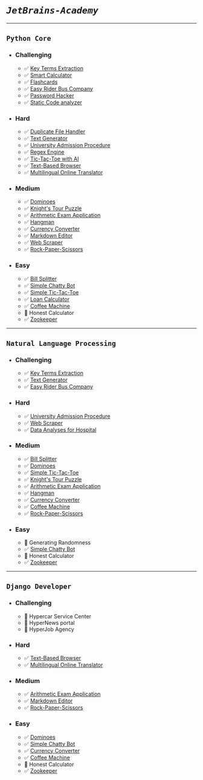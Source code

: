 # _`JetBrains-Academy`_
_____________________

## `Python Core`
* ### Challenging
  - :white_check_mark: [Key Terms Extraction](https://github.com/ahmadum01/JetBrains-Academy/tree/main/Python%20Core/Key%20Terms%20Extraction)
  - :white_check_mark: [Smart Calculator](https://github.com/ahmadum01/JetBrains-Academy/tree/main/Python%20Core/Smart%20Calculator)
  - :white_check_mark: [Flashcards](https://github.com/ahmadum01/JetBrains-Academy/tree/main/Python%20Core/Flashcards)
  - :white_check_mark: [Easy Rider Bus Company](https://github.com/ahmadum01/JetBrains-Academy/tree/main/Python%20Core/Easy%20Rider%20Bus)
  - :white_check_mark: [Password Hacker](https://github.com/ahmadum01/JetBrains-Academy/tree/main/Python%20Core/Password%20Hacker)
  - :white_check_mark: [Static Code analyzer](https://github.com/ahmadum01/JetBrains-Academy/tree/main/Python%20Core/Static%20Code%20Analyzer)
* ### Hard
  - :white_check_mark: [Duplicate File Handler](https://github.com/ahmadum01/JetBrains-Academy/tree/main/Python%20Core/Duplicate%20File%20Handler)
  - :white_check_mark: [Text Generator](https://github.com/ahmadum01/JetBrains-Academy/tree/main/Python%20Core/Text%20Generator)
  - :white_check_mark: [University Admission Procedure](https://github.com/ahmadum01/JetBrains-Academy/tree/main/Python%20Core/University%20Admission%20Procedure)
  - :white_check_mark: [Regex Engine](https://github.com/ahmadum01/JetBrains-Academy/tree/main/Python%20Core/Regex%20Engine)
  - :white_check_mark: [Tic-Tac-Toe with AI](https://github.com/ahmadum01/JetBrains-Academy/tree/main/Python%20Core/Tic-Tac-Toe%20with%20AI)
  - :white_check_mark: [Text-Based Browser](https://github.com/ahmadum01/JetBrains-Academy/tree/main/Python%20Core/Text-Based%20Browser)
  - :white_check_mark: [Multilingual Online Translator](https://github.com/ahmadum01/JetBrains-Academy/tree/main/Python%20Core/Multilingual%20Online%20Translator)
* ### Medium
  - :white_check_mark: [Dominoes](https://github.com/ahmadum01/JetBrains-Academy/tree/main/Python%20Core/Dominoes)
  - :white_check_mark: [Knight's Tour Puzzle](https://github.com/ahmadum01/JetBrains-Academy/tree/main/Python%20Core/Knight's%20Tour%20Puzzle)
  - :white_check_mark: [Arithmetic Exam Application](https://github.com/ahmadum01/JetBrains-Academy/tree/main/Python%20Core/Arithmetic%20Exam%20Application)
  - :white_check_mark: [Hangman](https://github.com/ahmadum01/JetBrains-Academy/tree/main/Python%20Core/Hangman)
  - :white_check_mark: [Currency Converter](https://github.com/ahmadum01/JetBrains-Academy/tree/main/Python%20Core/Currency%20Converter)
  - :white_check_mark: [Markdown Editor](https://github.com/ahmadum01/JetBrains-Academy/tree/main/Python%20Core/Markdown%20Editor)
  - :white_check_mark: [Web Scraper](https://github.com/ahmadum01/JetBrains-Academy/tree/main/Python%20Core/Web%20Scraper)
  - :white_check_mark: [Rock-Paper-Scissors](https://github.com/ahmadum01/JetBrains-Academy/tree/main/Python%20Core/Rock-Paper-Scissors)
* ### Easy
  - :white_check_mark: [Bill Splitter](https://github.com/ahmadum01/JetBrains-Academy/tree/main/Python%20Core/Bill%20Splitter)
  - :white_check_mark: [Simple Chatty Bot](https://github.com/ahmadum01/JetBrains-Academy/tree/main/Python%20Core/Simple%20Chatty%20Bot)
  - :white_check_mark: [Simple Tic-Tac-Toe](https://github.com/ahmadum01/JetBrains-Academy/tree/main/Python%20Core/Simple%20Tic-Tac-Toe)
  - :white_check_mark: [Loan Calculator](https://github.com/ahmadum01/JetBrains-Academy/tree/main/Python%20Core/Loan%20Calculator)
  - :white_check_mark: [Coffee Machine](https://github.com/ahmadum01/JetBrains-Academy/tree/main/Python%20Core/Coffee%20Machine)
  - :black_square_button: Honest Calculator
  - :white_check_mark: [Zookeeper](https://github.com/ahmadum01/JetBrains-Academy/tree/main/Python%20Core/Zookeeper)
_______________________________
  ## `Natural Language Processing`
* ### Challenging
  - :white_check_mark: [Key Terms Extraction](https://github.com/ahmadum01/JetBrains-Academy/tree/main/Python%20Core/Key%20Terms%20Extraction)
  - :white_check_mark: [Text Generator](https://github.com/ahmadum01/JetBrains-Academy/tree/main/Python%20Core/Text%20Generator)
  - :white_check_mark: [Easy Rider Bus Company](https://github.com/ahmadum01/JetBrains-Academy/tree/main/Python%20Core/Easy%20Rider%20Bus)
* ### Hard
  - :white_check_mark: [University Admission Procedure](https://github.com/ahmadum01/JetBrains-Academy/tree/main/Python%20Core/University%20Admission%20Procedure)
  - :white_check_mark: [Web Scraper](https://github.com/ahmadum01/JetBrains-Academy/tree/main/Python%20Core/Web%20Scraper)
  - :white_check_mark: [Data Analyses for Hospital](https://github.com/ahmadum01/JetBrains-Academy/tree/main/Natural%20Language%20Processing/Data%20Analysis%20for%20Hospitals)
* ### Medium
  - :white_check_mark: [Bill Splitter](https://github.com/ahmadum01/JetBrains-Academy/tree/main/Python%20Core/Bill%20Splitter)
  - :white_check_mark: [Dominoes](https://github.com/ahmadum01/JetBrains-Academy/tree/main/Python%20Core/Dominoes)
  - :white_check_mark: [Simple Tic-Tac-Toe](https://github.com/ahmadum01/JetBrains-Academy/tree/main/Python%20Core/Simple%20Tic-Tac-Toe)
  - :white_check_mark: [Knight's Tour Puzzle](https://github.com/ahmadum01/JetBrains-Academy/tree/main/Python%20Core/Knight's%20Tour%20Puzzle)
  - :white_check_mark: [Arithmetic Exam Application](https://github.com/ahmadum01/JetBrains-Academy/tree/main/Python%20Core/Arithmetic%20Exam%20Application)
  - :white_check_mark: [Hangman](https://github.com/ahmadum01/JetBrains-Academy/tree/main/Python%20Core/Hangman)
  - :white_check_mark: [Currency Converter](https://github.com/ahmadum01/JetBrains-Academy/tree/main/Python%20Core/Currency%20Converter)
  - :white_check_mark: [Coffee Machine](https://github.com/ahmadum01/JetBrains-Academy/tree/main/Python%20Core/Coffee%20Machine)
  - :white_check_mark: [Rock-Paper-Scissors](https://github.com/ahmadum01/JetBrains-Academy/tree/main/Python%20Core/Rock-Paper-Scissors)
* ### Easy
  - :black_square_button: Generating Randomness
  - :white_check_mark: [Simple Chatty Bot](https://github.com/ahmadum01/JetBrains-Academy/tree/main/Python%20Core/Simple%20Chatty%20Bot)
  - :black_square_button: Honest Calculator
  - :white_check_mark: [Zookeeper](https://github.com/ahmadum01/JetBrains-Academy/tree/main/Python%20Core/Zookeeper)
_______________________________
  ## `Django Developer`
* ### Challenging
  - :black_square_button: Hypercar Service Center
  - :black_square_button: HyperNews portal
  - :black_square_button: HyperJob Agency
* ### Hard
  - :white_check_mark: [Text-Based Browser](https://github.com/ahmadum01/JetBrains-Academy/tree/main/Python%20Core/Text-Based%20Browser)
  - :white_check_mark: [Multilingual Online Translator](https://github.com/ahmadum01/JetBrains-Academy/tree/main/Python%20Core/Multilingual%20Online%20Translator)
* ### Medium
  - :white_check_mark: [Arithmetic Exam Application](https://github.com/ahmadum01/JetBrains-Academy/tree/main/Python%20Core/Arithmetic%20Exam%20Application)
  - :white_check_mark: [Markdown Editor](https://github.com/ahmadum01/JetBrains-Academy/tree/main/Python%20Core/Markdown%20Editor)
  - :white_check_mark: [Rock-Paper-Scissors](https://github.com/ahmadum01/JetBrains-Academy/tree/main/Python%20Core/Rock-Paper-Scissors)
* ### Easy
  - :white_check_mark: [Dominoes](https://github.com/ahmadum01/JetBrains-Academy/tree/main/Python%20Core/Dominoes)
  - :white_check_mark: [Simple Chatty Bot](https://github.com/ahmadum01/JetBrains-Academy/tree/main/Python%20Core/Simple%20Chatty%20Bot)
  - :white_check_mark: [Currency Converter](https://github.com/ahmadum01/JetBrains-Academy/tree/main/Python%20Core/Currency%20Converter)
  - :white_check_mark: [Coffee Machine](https://github.com/ahmadum01/JetBrains-Academy/tree/main/Python%20Core/Coffee%20Machine)
  - :black_square_button: Honest Calculator
  - :white_check_mark: [Zookeeper](https://github.com/ahmadum01/JetBrains-Academy/tree/main/Python%20Core/Zookeeper)
